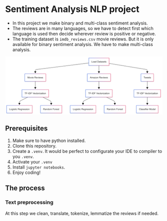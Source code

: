 # Sentiment Analysis NLP project
- In this project we make binary and multi-class sentiment analysis.
- The reviews are in many languages, so we have to detect first which language is used then decide wherever review is positive or negative.
- The training dataset is ```imdb_reviews.csv``` movie reviews. But it is only available for binary sentiment analysis. We have to make multi-class analysis.

![workflow-diagram.png](diagrams/workflow-diagram.png)

## Prerequisites
1. Make sure to have python installed.
2. Clone this repository.
3. Create a ```.venv```. It would be perfect to configurate your IDE to compiler to you ```.venv```.
4. Activate your ```.venv```
5. Install ```jupyter notebooks```.
6. Enjoy coding!

## The process
### Text preprocessing
At this step we clean, translate, tokenize, lemmatize the reviews if needed.